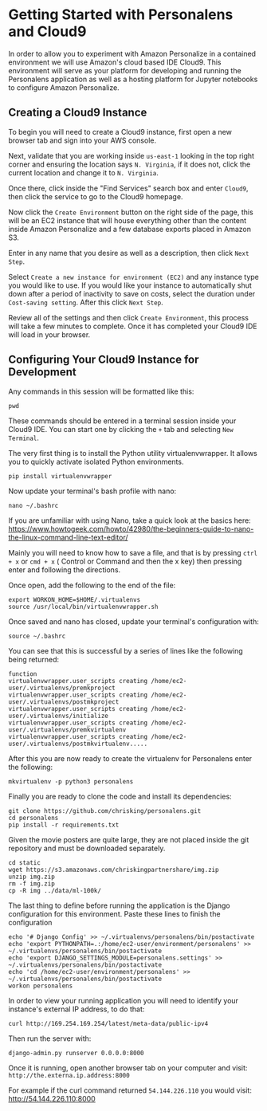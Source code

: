 # Getting Started with Personalens and Cloud9

In order to allow you to experiment with Amazon Personalize in a contained
environment we will use Amazon's cloud based IDE Cloud9. This environment
will serve as your platform for developing and running the Personalens application
as well as a hosting platform for Jupyter notebooks to configure Amazon Personalize.

## Creating a Cloud9 Instance

To begin you will need to create a Cloud9 instance, first open a new browser tab and sign
into your AWS console. 

Next, validate that you are working inside `us-east-1` looking in the top right corner and ensuring the location says
`N. Virginia`, if it does not, click the current location and change it to `N. Virginia`.

Once there, click inside the "Find Services" search box and enter `Cloud9`, then click the service to go to the Cloud9 homepage.

Now click the `Create Environment` button on the right side of the page, this will be an EC2 instance that will house everything other than the content
inside Amazon Personalize and a few database exports placed in Amazon S3.

Enter in any name that you desire as well as a description, then click `Next Step`.

Select `Create a new instance for environment (EC2)` and any instance type you would like to use. If you would like your instance to automatically shut down after a period of 
inactivity to save on costs, select the duration under `Cost-saving setting`. After this click `Next Step`.

Review all of the settings and then click `Create Environment`, this process will take a few minutes to complete. Once it has completed your Cloud9 IDE will load in your browser.

## Configuring Your Cloud9 Instance for Development

Any commands in this session will be formatted like this:

```
pwd
```

These commands should be entered in a terminal session inside your Cloud9 IDE. You can start one by clicking the `+` tab and selecting `New Terminal`.

The very first thing is to install the Python utility virtualenvwrapper. It allows you to quickly activate isolated Python environments.

```
pip install virtualenvwrapper
```

Now update your terminal's bash profile with nano:

```
nano ~/.bashrc
```

If you are unfamiliar with using Nano, take a quick look at the basics here: https://www.howtogeek.com/howto/42980/the-beginners-guide-to-nano-the-linux-command-line-text-editor/

Mainly you will need to know how to save a file, and that is by pressing `ctrl + x` or `cmd + x` ( Control or Command and then the x key) then pressing enter and following the directions.

Once open, add the following to the end of the file:

```
export WORKON_HOME=$HOME/.virtualenvs
source /usr/local/bin/virtualenvwrapper.sh
```

Once saved and nano has closed, update your terminal's configuration with:

```
source ~/.bashrc
```

You can see that this is successful by a series of lines like the following being returned:

```
function
virtualenvwrapper.user_scripts creating /home/ec2-user/.virtualenvs/premkproject
virtualenvwrapper.user_scripts creating /home/ec2-user/.virtualenvs/postmkproject
virtualenvwrapper.user_scripts creating /home/ec2-user/.virtualenvs/initialize
virtualenvwrapper.user_scripts creating /home/ec2-user/.virtualenvs/premkvirtualenv
virtualenvwrapper.user_scripts creating /home/ec2-user/.virtualenvs/postmkvirtualenv.....
```

After this you are now ready to create the virtualenv for Personalens enter the following:

```
mkvirtualenv -p python3 personalens
```

Finally you are ready to clone the code and install its dependencies:

```
git clone https://github.com/chrisking/personalens.git
cd personalens
pip install -r requirements.txt
```

Given the movie posters are quite large, they are not placed inside the git repository and must be downloaded separately.

```
cd static
wget https://s3.amazonaws.com/chriskingpartnershare/img.zip
unzip img.zip
rm -f img.zip
cp -R img ../data/ml-100k/ 
```

The last thing to define before running the application is the Django configuration for this environment. Paste these lines to finish the configuration


```
echo '# Django Config' >> ~/.virtualenvs/personalens/bin/postactivate
echo 'export PYTHONPATH=.:/home/ec2-user/environment/personalens' >> ~/.virtualenvs/personalens/bin/postactivate
echo 'export DJANGO_SETTINGS_MODULE=personalens.settings' >> ~/.virtualenvs/personalens/bin/postactivate
echo 'cd /home/ec2-user/environment/personalens' >> ~/.virtualenvs/personalens/bin/postactivate
workon personalens
```

In order to view your running application you will need to identify your instance's external IP address, to do that:

```
curl http://169.254.169.254/latest/meta-data/public-ipv4
```

Then run the server with:

```
django-admin.py runserver 0.0.0.0:8000
```

Once it is running, open another browser tab on your computer and visit: `http://the.externa.ip.address:8000`

For example if the curl command returned `54.144.226.110` you would visit: http://54.144.226.110:8000


